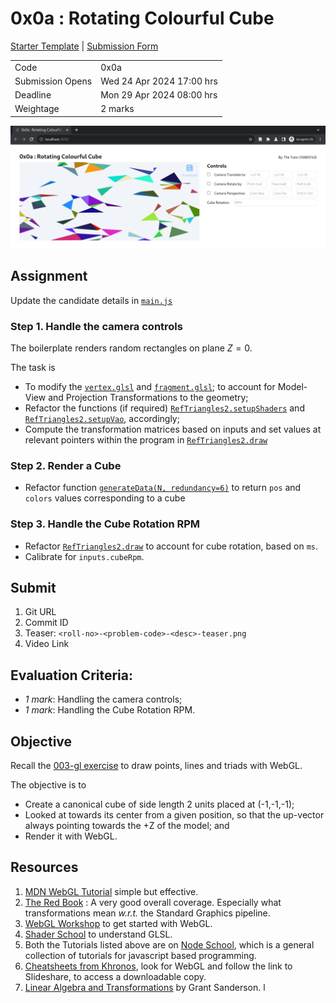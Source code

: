 # 0x0a : Rotating Colourful Cube #
[Starter
Template](https://github.com/tiet-ucs505/0x0a-rotating-colourful-cube)
| [Submission Form](https://docs.google.com/forms/d/e/1FAIpQLScBTZfmCkCzzmxTJflvpqvf628hT3GuNwgTAytvYyUImJc-cQ/viewform?usp=pp_url&entry.1189318782=3CO6&entry.294246879=10210000&entry.117129202=Shakti+Mann&entry.1197422271=https://github.com/shaktimann000/0x0a)

|                  |                              |
|------------------|------------------------------|
| Code             | 0x0a                         |
| Submission Opens | Wed 24 Apr 2024 17:00 hrs    |
| Deadline         | Mon 29 Apr 2024 08:00 hrs    |
| Weightage        | 2 marks                      |

![](./assets/0x0a.png)

## Assignment ##
Update the candidate details in [`main.js`](./main.js)

### Step 1. Handle the camera controls ###

The boilerplate renders random rectangles on plane
$Z=0$.

The task is 
+ To modify the [`vertex.glsl`](./vertex.glsl) and
  [`fragment.glsl`](./fragment.glsl); to account for
  Model-View and Projection Transformations to the
  geometry;
+ Refactor the functions (if required)
  [`RefTriangles2.setupShaders`](./ref-triangles-2/index.js#L42-L97)
  and
  [`RefTriangles2.setupVao`](./ref-triangles-2/index.js#L116-L181),
  accordingly;
+ Compute the transformation matrices based on inputs
  and set values at relevant pointers within the
  program in
  [`RefTriangles2.draw`](./ref-triangles-2/index.js#L206-L224)

### Step 2. Render a Cube ###
+ Refactor function [`generateData(N,
  redundancy=6)`](./experiment.js#L64-71) to return
  `pos` and `colors` values corresponding to a cube

### Step 3. Handle the Cube Rotation RPM ###
+ Refactor
  [`RefTriangles2.draw`](./ref-triangles-2/index.js#L206-L224)
  to account for cube rotation, based on `ms`.
+ Calibrate for `inputs.cubeRpm`.

## Submit ##

1. Git URL
2. Commit ID
3. Teaser: `<roll-no>-<problem-code>-<desc>-teaser.png`
4. Video Link

## Evaluation Criteria: ##

+ *1 mark*: Handling the camera controls;
+ *1 mark*: Handling the Cube Rotation RPM.

## Objective ##

Recall the [003-gl
exercise](https://github.com/tiet-ucs505/003-gl) to
draw points, lines and triads with WebGL.

The objective is to 
+ Create a canonical cube of side length 2 units placed
  at (-1,-1,-1);
+ Looked at towards its center from a given position,
  so that the up-vector always pointing towards the +Z
  of the model; and
+ Render it with WebGL.

## Resources ##

1. [MDN WebGL
   Tutorial](https://developer.mozilla.org/en-US/docs/Web/API/WebGL_API/Tutorial)
   simple but effective.
2. [The Red
   Book](https://www.cs.utexas.edu/users/fussell/courses/cs354/handouts/Addison.Wesley.OpenGL.Programming.Guide.8th.Edition.Mar.2013.ISBN.0321773039.pdf) :
   A very good overall coverage.  Especially what
   transformations mean *w.r.t.* the Standard Graphics
   pipeline.
2. [WebGL
   Workshop](https://github.com/stackgl/webgl-workshop)
   to get started with WebGL.
2. [Shader
   School](https://github.com/stackgl/shader-school) to
   understand GLSL.
3. Both the Tutorials listed above are on [Node
   School](https://nodeschool.io/), which is a general
   collection of tutorials for javascript based
   programming.
4. [Cheatsheets from
   Khronos](https://www.khronos.org/developers/reference-cards/),
   look for WebGL and follow the link to Slideshare, to
   access a downloadable copy.
5. [Linear Algebra and
   Transformations](https://www.3blue1brown.com/topics/linear-algebra)
   by Grant Sanderson.
l
